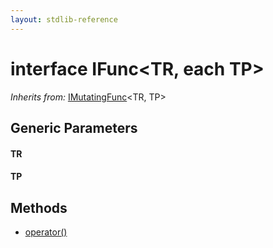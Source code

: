 ```yaml
---
layout: stdlib-reference
---
```


# interface IFunc\<TR, each TP\>

*Inherits from:* [IMutatingFunc](/stdlib-reference/interfaces/IMutatingFunc/index)\<TR, TP\>

## Generic Parameters

#### TR
#### TP

## Methods

* [operator\(\)](/stdlib-reference/interfaces/IFunc/operatorx28x29)


